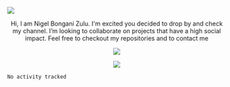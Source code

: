 <p align="center">
 
</p align="center">
<img src="https://user-images.githubusercontent.com/37867005/121528700-03f10200-c9fc-11eb-8a35-0b99f920053e.png" />


<!-- <p align="center">
 
 <img src="https://badges.pufler.dev/visits/nigelreign/nigelreign"/> 
 <img src="https://badges.pufler.dev/years/nigelreign"/>
 <img src="https://badges.pufler.dev/repos/nigelreign"/>

</p> -->

<p align="center">
  Hi, I am Nigel Bongani Zulu. I'm excited you decided to drop by and check my channel. I’m looking to collaborate on projects that have a high social impact. Feel free to checkout my repositories and to contact me
</p>  

<p align = "center">
 <img src="https://activity-graph.herokuapp.com/graph?username=nigelreign&theme=redical">
</p> 
 
<p align = "center">
  <img src = "https://github-readme-stats.vercel.app/api/top-langs/?username=nigelreign&hide=html,css,shaderlab,hlsl&theme=radical">
</p>

<!--START_SECTION:waka-->

```txt
No activity tracked
```

<!--END_SECTION:waka-->
